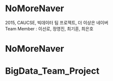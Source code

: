 # NoMoreNaver
2015, CAUCSE, 빅데이터 팀 프로젝트, 더 이상은 네이버 <br/>
Team Member : 이선로, 정영진, 최기훈, 최은호 <br/>
# NoMoreNaver
# BigData_Team_Project
